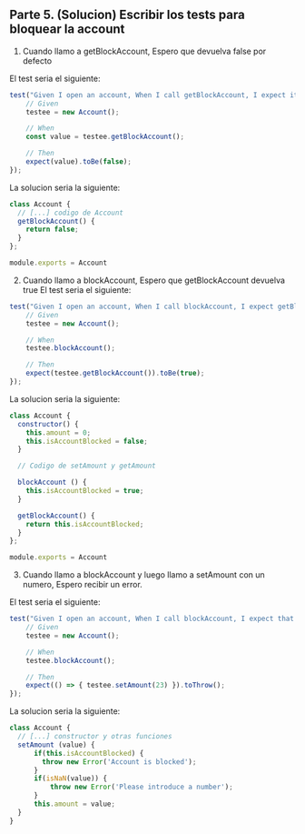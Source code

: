 ## Parte 5. (Solucion) Escribir los tests para bloquear la account
1. Cuando llamo a getBlockAccount, Espero que devuelva false por defecto

El test seria el siguiente:
```javascript
test("Given I open an account, When I call getBlockAccount, I expect it to return false by default", () => {
    // Given
    testee = new Account();

    // When
    const value = testee.getBlockAccount();

    // Then
    expect(value).toBe(false);
});
```

La solucion seria la siguiente:
```javascript
class Account {
  // [...] codigo de Account
  getBlockAccount() {
    return false;
  }
};

module.exports = Account
```

2. Cuando llamo a blockAccount, Espero que getBlockAccount devuelva true
El test seria el siguiente:
```javascript
test("Given I open an account, When I call blockAccount, I expect getBlockAccount to return true", () => {
    // Given
    testee = new Account();

    // When
    testee.blockAccount();

    // Then
    expect(testee.getBlockAccount()).toBe(true);
});
```

La solucion seria la siguiente:
```javascript
class Account {
  constructor() {
    this.amount = 0;
    this.isAccountBlocked = false;
  }

  // Codigo de setAmount y getAmount

  blockAccount () {
    this.isAccountBlocked = true;
  }

  getBlockAccount() {
    return this.isAccountBlocked;
  }
};

module.exports = Account
```

3. Cuando llamo a blockAccount y luego llamo a setAmount con un numero, Espero recibir un error.

El test seria el siguiente:
```javascript
test("Given I open an account, When I call blockAccount, I expect that calling setAmount with a number to return an error", () => {
    // Given
    testee = new Account();

    // When
    testee.blockAccount();

    // Then
    expect(() => { testee.setAmount(23) }).toThrow();
});
```

La solucion seria la siguiente:
```javascript
class Account {
  // [...] constructor y otras funciones
  setAmount (value) {
      if(this.isAccountBlocked) {
        throw new Error('Account is blocked');
      }
      if(isNaN(value)) {
          throw new Error('Please introduce a number');
      }
      this.amount = value;
  }
}
```